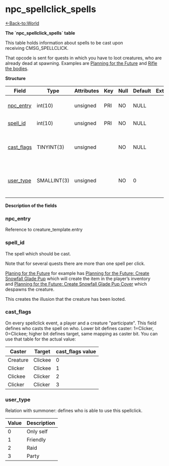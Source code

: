 # npc\_spellclick\_spells

[<-Back-to:World](database-world.md)

**The \`npc\_spellclick\_spells\` table**

This table holds information about spells to be cast upon receiving CMSG\_SPELLCLICK.

That opcode is sent for quests in which you have to loot creatures, who are already dead at spawning. Examples are [Planning for the Future](http://www.wowhead.com/quest=11960) and [Rifle the bodies](http://www.wowhead.com/quest=11999).

**Structure**

| Field           | Type        | Attributes | Key | Null | Default | Extra | Comment                                                                 |
|-----------------|-------------|------------|-----|------|---------|-------|-------------------------------------------------------------------------|
| [npc_entry][1]  | int(10)     | unsigned   | PRI | NO   | NULL    |       | Reference to the creature_template table                                |
| [spell_id][2]   | int(10)     | unsigned   | PRI | NO   | NULL    |       | The ID of the spell to be cast                                          |
| [cast_flags][3] | TINYINT(3)  | unsigned   |     | NO   | NULL    |       | Who casts the spell on who, creature <=> player (values: 0-3)           |
| [user_type][4]  | SMALLINT(3) | unsigned   |     | NO   | 0       |       | Relation with summoner: 0-no 1-friendly 2-raid 3-party player can click |

[1]: #npc_entry
[2]: #spell_id
[3]: #cast_flags
[4]: #user_type

**Description of the fields**

### npc\_entry

Reference to creature\_template.entry

### spell\_id

The spell which should be cast.

Note that for several quests there are more than one spell per click.

[Planing for the Future](http://www.wowhead.com/quest=11960) for example has [Planning for the Future: Create Snowfall Glade Pup](http://www.wowhead.com/spell=46773) which will create the item in the player’s inventory
and [Planning for the Future: Create Snowfall Glade Pup Cover](http://www.wowhead.com/spell=46167) which despawns the creature.

This creates the illusion that the creature has been looted.

### cast\_flags

On every spellclick event, a player and a creature "participate". This field defines who casts the spell on who.
Lower bit defines caster: 1=Clicker, 0=Clickee; higher bit defines target, same mapping as caster bit.
You can use that table for the actual value:

| Caster   | Target  | cast\_flags value |
|----------|---------|-------------------|
| Creature | Clickee | 0                 |
| Clicker  | Clickee | 1                 |
| Clickee  | Clicker | 2                 |
| Clicker  | Clicker | 3                 |

### user\_type

Relation with summoner: defines who is able to use this spellclick.

| Value | Description |
|-------|-------------|
| 0     | Only self   |
| 1     | Friendly    |
| 2     | Raid        |
| 3     | Party       |
